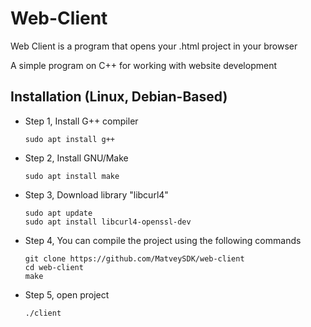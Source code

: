 # Web-Client
Web Client is a program that opens your .html project in your browser

A simple program on C++ for working with website development

## Installation (Linux, Debian-Based)

* Step 1, Install G++ compiler
  ```
  sudo apt install g++
  ```

* Step 2, Install GNU/Make
  ```
  sudo apt install make
  ```

* Step 3, Download library "libcurl4"
  ```
  sudo apt update
  sudo apt install libcurl4-openssl-dev
  ```

* Step 4, You can compile the project using the following commands
  ```
  git clone https://github.com/MatveySDK/web-client
  cd web-client
  make
  ```

* Step 5, open project
  ```
  ./client
  ```
